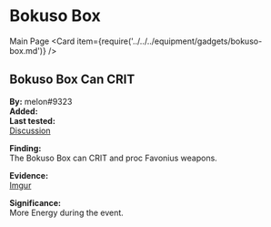 # Bokuso Box

Main Page
<Card item={require('../../../equipment/gadgets/bokuso-box.md')} />

## Bokuso Box Can CRIT

**By:** melon\#9323  
**Added:** <Version date="2022-02-20" />  
**Last tested:** <VersionHl date="2022-02-20" />  
[Discussion](https://tickets.deeznuts.moe/ticket-archive/attachments_945097851195777054_945129398321950720_transcript-bokuso-box-can-crit-and-proc-fav.html)

**Finding:**  
The Bokuso Box can CRIT and proc Favonius weapons.

**Evidence:**  
[Imgur](https://imgur.com/CojfoIi)

**Significance:**  
More Energy during the event.
